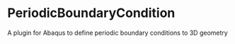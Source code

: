 # PeriodicBoundaryCondition
A plugin for Abaqus to define periodic boundary conditions to 3D geometry
